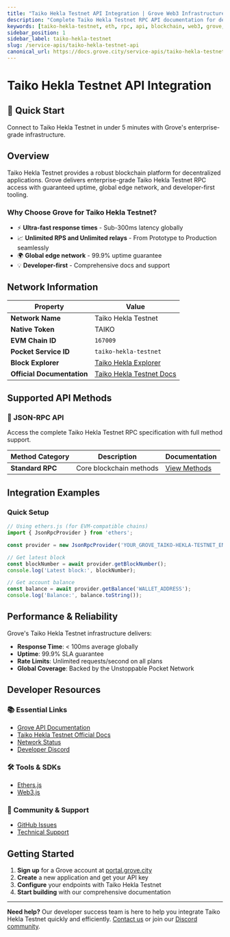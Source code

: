 ```yaml
---
title: "Taiko Hekla Testnet API Integration | Grove Web3 Infrastructure"
description: "Complete Taiko Hekla Testnet RPC API documentation for developers. Fast, reliable Taiko Hekla Testnet blockchain access with Grove's enterprise infrastructure. Get started in minutes."
keywords: [taiko-hekla-testnet, eth, rpc, api, blockchain, web3, grove, infrastructure, developers, integration]
sidebar_position: 1
sidebar_label: taiko-hekla-testnet
slug: /service-apis/taiko-hekla-testnet-api
canonical_url: https://docs.grove.city/service-apis/taiko-hekla-testnet-api
---
```


# Taiko Hekla Testnet API Integration

<div style={{background: "linear-gradient(135deg, #e91e63 0%, #f06292 100%)", color: "white", padding: "1.5rem", borderRadius: "8px", margin: "1rem 0"}}>
  <h2 style={{color: "white", marginTop: 0}}>🚀 Quick Start</h2>
  <p style={{marginBottom: 0, fontSize: "1.1rem"}}>Connect to Taiko Hekla Testnet in under 5 minutes with Grove's enterprise-grade infrastructure.</p>
</div>

## Overview

Taiko Hekla Testnet provides a robust blockchain platform for decentralized applications. Grove delivers enterprise-grade Taiko Hekla Testnet RPC access with guaranteed uptime, global edge network, and developer-first tooling.

### Why Choose Grove for Taiko Hekla Testnet?

- ⚡ **Ultra-fast response times** - Sub-300ms latency globally
- 📈 **Unlimited RPS and Unlimited relays** - From Prototype to Production seamlessly
- 🌍 **Global edge network** - 99.9% uptime guarantee
- 💡 **Developer-first** - Comprehensive docs and support

## Network Information

| Property | Value |
|----------|-------|
| **Network Name** | Taiko Hekla Testnet |
| **Native Token** | TAIKO |
| **EVM Chain ID** | `167009` |
| **Pocket Service ID** | `taiko-hekla-testnet` |
| **Block Explorer** | [Taiko Hekla Explorer](https://hekla.taikoscan.io) |
| **Official Documentation** | [Taiko Hekla Testnet Docs](https://docs.taiko.xyz/) |

## Supported API Methods

### 🔌 JSON-RPC API
Access the complete Taiko Hekla Testnet RPC specification with full method support.

| Method Category | Description | Documentation |
|-----------------|-------------|---------------|
| **Standard RPC** | Core blockchain methods | [View Methods](../grove-api/api-definition/definition#json-rpc-supported-methods) |

## Integration Examples

### Quick Setup

```javascript
// Using ethers.js (for EVM-compatible chains)
import { JsonRpcProvider } from 'ethers';

const provider = new JsonRpcProvider('YOUR_GROVE_TAIKO-HEKLA-TESTNET_ENDPOINT');

// Get latest block
const blockNumber = await provider.getBlockNumber();
console.log('Latest block:', blockNumber);

// Get account balance
const balance = await provider.getBalance('WALLET_ADDRESS');
console.log('Balance:', balance.toString());
```

## Performance & Reliability

Grove's Taiko Hekla Testnet infrastructure delivers:

- **Response Time**: < 100ms average globally
- **Uptime**: 99.9% SLA guarantee  
- **Rate Limits**: Unlimited requests/second on all plans
- **Global Coverage**: Backed by the Unstoppable Pocket Network

## Developer Resources

### 📚 Essential Links
- [Grove API Documentation](../grove-api/overview/grove-api)
- [Taiko Hekla Testnet Official Docs](https://docs.taiko.xyz/)
- [Network Status](https://status.grove.city)
- [Developer Discord](https://discord.gg/build-with-grove)

### 🛠️ Tools & SDKs
- [Ethers.js](https://docs.ethers.io/)
- [Web3.js](https://web3js.readthedocs.io/)

### 💬 Community & Support
- [GitHub Issues](https://github.com/buildwithgrove/path)  
- [Technical Support](https://discord.com/channels/824324475256438814/1150805396085293106)

## Getting Started

1. **Sign up** for a Grove account at [portal.grove.city](https://portal.grove.city)
2. **Create** a new application and get your API key
3. **Configure** your endpoints with Taiko Hekla Testnet
4. **Start building** with our comprehensive documentation

---

<div style={{background: "#f8f9fa", padding: "1rem", borderLeft: "4px solid #007bff", margin: "1rem 0"}}>
  <strong>Need help?</strong> Our developer success team is here to help you integrate Taiko Hekla Testnet quickly and efficiently. <a href="mailto:portal@grove.city">Contact us</a> or join our <a href="https://discord.gg/build-with-grove">Discord community</a>.
</div>
